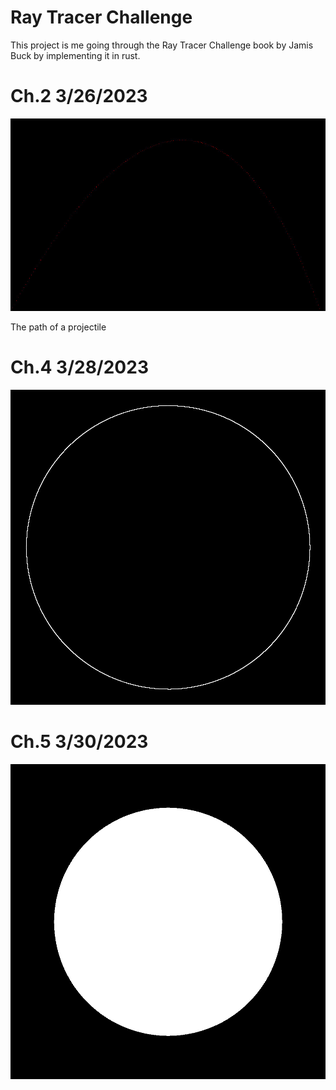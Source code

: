 # Ray Tracer Challenge
This project is me going through the Ray Tracer Challenge book by Jamis Buck by implementing it in rust.
# Ch.2 3/26/2023
![alt text](https://github.com/jmstevers/rust-ray-tracer-challenge/blob/main/images/projectile.jpg?raw=true)

The path of a projectile
# Ch.4 3/28/2023
![alt text](https://github.com/jmstevers/rust-ray-tracer-challenge/blob/main/images/circle.png?raw=true)

# Ch.5 3/30/2023
![alt text](https://github.com/jmstevers/rust-ray-tracer-challenge/blob/main/images/filled_circle.png?raw=true)
